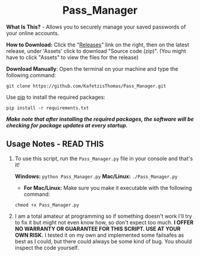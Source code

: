 <h1 align="center">Pass_Manager</h1>

__What Is This?__ - Allows you to securely manage your saved passwords of your online accounts.

__How to Download:__ Click the "[Releases](https://github.com/KafetzisThomas/Pass_Manager/releases)" link on the right, then on the latest release, under 'Assets' click to download "Source code (zip)". (You might have to click "Assets" to view the files for the release)

__Download Manually__: Open the terminal on your machine and type the following command:

```
git clone https://github.com/KafetzisThomas/Pass_Manager.git
```

Use [pip](https://pip.pypa.io/en/stable) to install the required packages:

```
pip install -r requirements.txt
```

___Make note that after installing the required packages, the software will be checking for package updates at every startup.___

## Usage Notes - READ THIS

1. To use this script, run the ```Pass_Manager.py``` file in your console and that's it!

   __Windows:__
   ``` python Pass_Manager.py ```
   __Mac/Linux:__
   ``` ./Pass_Manager.py ```
   * __For Mac/Linux:__ Make sure you make it executable with the following command:
   ```
   chmod +x Pass_Manager.py
   ```

2. I am a total amateur at programming so if something doesn't work I'll try to fix it but might not even know how, so don't expect too much. __I OFFER NO WARRANTY OR GUARANTEE FOR THIS SCRIPT. USE AT YOUR OWN RISK.__ I tested it on my own and implemented some failsafes as best as I could, but there could always be some kind of bug. You should inspect the code yourself.
